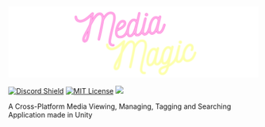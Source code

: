 ![Logo](.github/docs/banner.png)

[![Discord Shield](https://discordapp.com/api/guilds/1011521934409879614/widget.png?style=shield)](https://discord.gg/s2Trxem4XE) [![MIT License](https://img.shields.io/github/license/rafay-pk/media-magic)](https://choosealicense.com/licenses/mit/) ![](https://img.shields.io/github/downloads/rafay-pk/media-magic/total)

A Cross-Platform Media Viewing, Managing, Tagging and Searching Application made in Unity

## 
